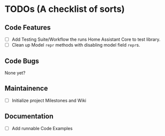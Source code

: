 # TODOs (A checklist of sorts)

## Code Features
- [ ] Add Testing Suite/Workflow the runs Home Assistant Core to test library.
- [ ] Clean up Model `repr` methods with disabling model field `repr`s.

## Code Bugs
None yet?

## Maintainence
- [ ] Initialize project Milestones and Wiki

## Documentation
- [ ] Add runnable Code Examples

